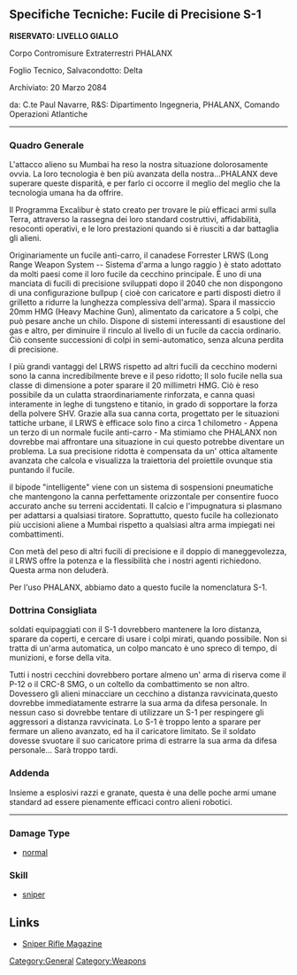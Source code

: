 ## Specifiche Tecniche: Fucile di Precisione S-1

**RISERVATO: LIVELLO GIALLO**

Corpo Contromisure Extraterrestri PHALANX

Foglio Tecnico, Salvacondotto: Delta

Archiviato: 20 Marzo 2084

da: C.te Paul Navarre, R&S: Dipartimento Ingegneria, PHALANX, Comando
Operazioni Atlantiche

------------------------------------------------------------------------

### Quadro Generale

L'attacco alieno su Mumbai ha reso la nostra situazione dolorosamente
ovvia. La loro tecnologia è ben più avanzata della nostra...PHALANX deve
superare queste disparità, e per farlo ci occorre il meglio del meglio
che la tecnologia umana ha da offrire.

Il Programma Excalibur è stato creato per trovare le più efficaci armi
sulla Terra, attraverso la rassegna dei loro standard costruttivi,
affidabilità, resoconti operativi, e le loro prestazioni quando si è
riusciti a dar battaglia gli alieni.

Originariamente un fucile anti-carro, il canadese Forrester LRWS (Long
Range Weapon System -- Sistema d'arma a lungo raggio ) è stato adottato
da molti paesi come il loro fucile da cecchino principale. È uno di una
manciata di fucili di precisione sviluppati dopo il 2040 che non
dispongono di una configurazione bullpup ( cioè con caricatore e parti
disposti dietro il grilletto a ridurre la lunghezza complessiva
dell'arma). Spara il massiccio 20mm HMG (Heavy Machine Gun), alimentato
da caricatore a 5 colpi, che può pesare anche un chilo. Dispone di
sistemi interessanti di esaustione del gas e altro, per diminuire il
rinculo al livello di un fucile da caccia ordinario. Ciò consente
successioni di colpi in semi-automatico, senza alcuna perdita di
precisione.

I più grandi vantaggi del LRWS rispetto ad altri fucili da cecchino
moderni sono la canna incredibilmente breve e il peso ridotto; Il solo
fucile nella sua classe di dimensione a poter sparare il 20 millimetri
HMG. Ciò è reso possibile da un culatta straordinariamente rinforzata, e
canna quasi interamente in leghe di tungsteno e titanio, in grado di
sopportare la forza della polvere SHV. Grazie alla sua canna corta,
progettato per le situazioni tattiche urbane, il LRWS è efficace solo
fino a circa 1 chilometro - Appena un terzo di un normale fucile
anti-carro - Ma stimiamo che PHALANX non dovrebbe mai affrontare una
situazione in cui questo potrebbe diventare un problema. La sua
precisione ridotta è compensata da un' ottica altamente avanzata che
calcola e visualizza la traiettoria del proiettile ovunque stia puntando
il fucile.

il bipode "intelligente" viene con un sistema di sospensioni pneumatiche
che mantengono la canna perfettamente orizzontale per consentire fuoco
accurato anche su terreni accidentati. Il calcio e l'impugnatura si
plasmano per adattarsi a qualsiasi tiratore. Soprattutto, questo fucile
ha collezionato più uccisioni aliene a Mumbai rispetto a qualsiasi altra
arma impiegati nei combattimenti.

Con metà del peso di altri fucili di precisione e il doppio di
maneggevolezza, il LRWS offre la potenza e la flessibilità che i nostri
agenti richiedono. Questa arma non deluderà.

Per l'uso PHALANX, abbiamo dato a questo fucile la nomenclatura S-1.

### Dottrina Consigliata

soldati equipaggiati con il S-1 dovrebbero mantenere la loro distanza,
sparare da coperti, e cercare di usare i colpi mirati, quando possibile.
Non si tratta di un'arma automatica, un colpo mancato è uno spreco di
tempo, di munizioni, e forse della vita.

Tutti i nostri cecchini dovrebbero portare almeno un' arma di riserva
come il P-12 o il CRC-8 SMG, o un coltello da combattimento se non
altro. Dovessero gli alieni minacciare un cecchino a distanza
ravvicinata,questo dovrebbe immediatamente estrarre la sua arma da
difesa personale. In nessun caso si dovrebbe tentare di utilizzare un
S-1 per respingere gli aggressori a distanza ravvicinata. Lo S-1 è
troppo lento a sparare per fermare un alieno avanzato, ed ha il
caricatore limitato. Se il soldato dovesse svuotare il suo caricatore
prima di estrarre la sua arma da difesa personale... Sarà troppo tardi.

### Addenda

Insieme a esplosivi razzi e granate, questa è una delle poche armi umane
standard ad essere pienamente efficaci contro alieni robotici.

------------------------------------------------------------------------

### Damage Type

- [normal](Damage/normal "wikilink")

### Skill

- [sniper](Skills/sniper "wikilink")

## Links

- [Sniper Rifle
  Magazine](Equipment/Ammunition/Sniper_Rifle_Magazine "wikilink")

[Category:General](Category:General "wikilink")
[Category:Weapons](Category:Weapons "wikilink")